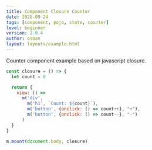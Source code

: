 ```yaml
---
title: Component Closure Counter
date: 2020-09-24
tags: [component, pojo, state, counter]
level: beginner
version: 2.0.4
author: osban
layout: layouts/example.html
---
```


Counter component example based on javascript closure.

~~~js
const closure = () => {
  let count = 0

  return {
    view: () =>
      m('div',
        m('h1', `Count: ${count}`),
        m('button', {onclick: () => count++}, "+"),
        m('button', {onclick: () => count--}, "-")
      )
  }
}

m.mount(document.body, closure)
~~~
